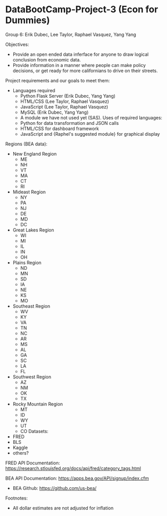 # DataBootCamp-Project-3 (Econ for Dummies)
Group 6: Erik Dubec, Lee Taylor, Raphael Vasquez, Yang Yang

Objectives: 
- Provide an open ended data inferface for anyone to draw logical conclusion from economic data.
- Provide information in a manner where people can make policy decisions, or get ready for more californians to drive on their streets.

Project requirements and our goals to meet them:
- Languages required
    - Python Flask Server (Erik Dubec, Yang Yang)
    - HTML/CSS (Lee Taylor, Raphael Vasquez)
    - JavaScript (Lee Taylor, Raphael Vasquez)
    - MySQL (Erik Dubec, Yang Yang)
    - A module we have not used yet (SAS).
   Uses of required languages:
    - Python for data transformation and JSON calls
    - HTML/CSS for dashboard framework
    - JavaScript and {Raphel's suggested module} for graphical display
    
Regions (BEA data):
- New England Region
    - ME
    - NH
    - VT
    - MA
    - CT
    - RI
- Mideast Region
    - NY
    - PA
    - NJ
    - DE
    - MD
    - DC
- Great Lakes Region
    - WI
    - MI
    - IL
    - IN
    - OH
- Plains Region
    - ND
    - MN
    - SD
    - IA
    - NE
    - KS
    - MO
- Southeast Region
    - WV
    - KY
    - VA
    - TN
    - NC
    - AR
    - MS
    - AL
    - GA
    - SC
    - LA
    - FL
- Southwest Region
    - AZ
    - NM
    - OK
    - TX
- Rocky Mountain Region
    - MT
    - ID
    - WY
    - UT
    - CO
Datasets:
- FRED 
- BLS
- Kaggle
- others?

FRED API Documentation: https://research.stlouisfed.org/docs/api/fred/category_tags.html

BEA API Documentation: https://apps.bea.gov/API/signup/index.cfm
- BEA Github: https://github.com/us-bea/

Footnotes:
- All dollar estimates are not adjusted for inflation
